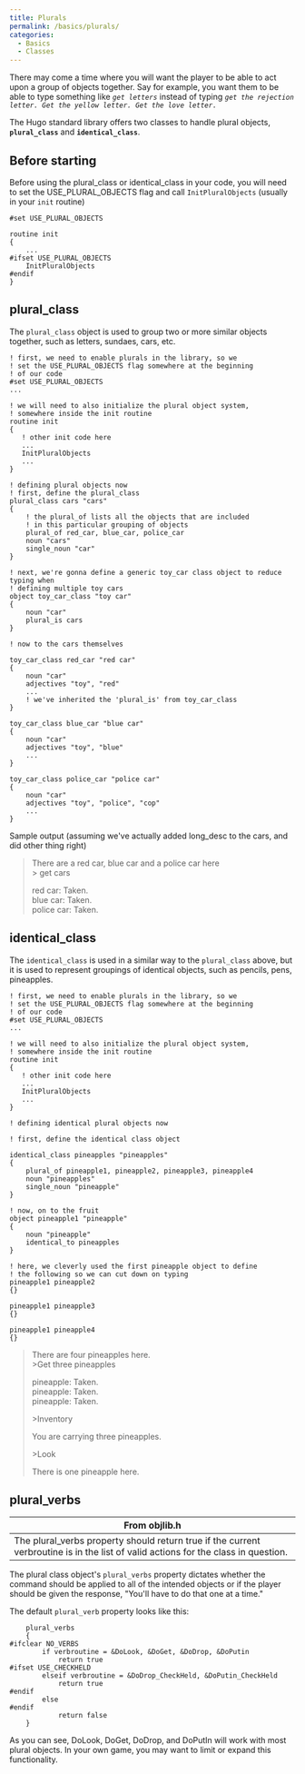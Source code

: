 ```yaml
---
title: Plurals
permalink: /basics/plurals/
categories: 
  - Basics
  - Classes
---
```


There may come a time where you will want the player to be able to act
upon a group of objects together. Say for example, you want them to be
able to type something like *`get letters`* instead of typing
*`get the rejection letter. Get the yellow letter. Get the love letter.`*

The Hugo standard library offers two classes to handle plural objects,
**`plural_class`** and **`identical_class`**. 

## Before starting

Before using the plural_class or identical_class in your code, you
will need to set the USE_PLURAL_OBJECTS flag and call
`InitPluralObjects` (usually in your `init` routine)

    #set USE_PLURAL_OBJECTS

    routine init
    {
        ...
    #ifset USE_PLURAL_OBJECTS
        InitPluralObjects
    #endif
    }

## plural_class

The `plural_class` object is used to group two or more similar objects
together, such as letters, sundaes, cars, etc.

    ! first, we need to enable plurals in the library, so we
    ! set the USE_PLURAL_OBJECTS flag somewhere at the beginning
    ! of our code
    #set USE_PLURAL_OBJECTS
    ...

    ! we will need to also initialize the plural object system,
    ! somewhere inside the init routine
    routine init
    {
       ! other init code here
       ...
       InitPluralObjects
       ...
    }

    ! defining plural objects now
    ! first, define the plural_class
    plural_class cars "cars"
    {
        ! the plural_of lists all the objects that are included
        ! in this particular grouping of objects
        plural_of red_car, blue_car, police_car
        noun "cars"
        single_noun "car"
    }

    ! next, we're gonna define a generic toy_car class object to reduce typing when
    ! defining multiple toy cars
    object toy_car_class "toy car"
    {
        noun "car"
        plural_is cars
    }

    ! now to the cars themselves

    toy_car_class red_car "red car"
    {
        noun "car"
        adjectives "toy", "red"
        ...
        ! we've inherited the 'plural_is' from toy_car_class
    }

    toy_car_class blue_car "blue car"
    {
        noun "car"
        adjectives "toy", "blue"
        ...
    }

    toy_car_class police_car "police car"
    {
        noun "car"
        adjectives "toy", "police", "cop"
        ...
    }

Sample output (assuming we've actually added long_desc to the cars, and
did other thing right)

>There are a red car, blue car and a police car here  
>&gt; get cars
>
>red car: Taken.  
>blue car: Taken.  
>police car: Taken.

## identical_class

The `identical_class` is used in a similar way to the `plural_class`
above, but it is used to represent groupings of identical objects, such
as pencils, pens, pineapples.

    ! first, we need to enable plurals in the library, so we
    ! set the USE_PLURAL_OBJECTS flag somewhere at the beginning
    ! of our code
    #set USE_PLURAL_OBJECTS
    ...

    ! we will need to also initialize the plural object system,
    ! somewhere inside the init routine
    routine init
    {
       ! other init code here
       ...
       InitPluralObjects
       ...
    }

    ! defining identical plural objects now

    ! first, define the identical class object

    identical_class pineapples "pineapples"
    {
        plural_of pineapple1, pineapple2, pineapple3, pineapple4
        noun "pineapples"
        single_noun "pineapple"
    }

    ! now, on to the fruit
    object pineapple1 "pineapple"
    {
        noun "pineapple"
        identical_to pineapples
    }

    ! here, we cleverly used the first pineapple object to define
    ! the following so we can cut down on typing
    pineapple1 pineapple2
    {}

    pineapple1 pineapple3
    {}

    pineapple1 pineapple4
    {}

>There are four pineapples here.  
>&gt;Get three pineapples
>
>pineapple: Taken.  
>pineapple: Taken.  
>pineapple: Taken.
>
>&gt;Inventory
>
>You are carrying three pineapples.
>
>&gt;Look
>
>There is one pineapple here.

## plural_verbs

| From objlib.h  |
|-------------------------------------------------------------------------------------------------------------------------------------|
| The plural_verbs property should return true if the current verbroutine is in the list of valid actions for the class in question. |

The plural class object's `plural_verbs` property dictates whether the
command should be applied to all of the intended objects or if the
player should be given the response, "You'll have to do that one at a
time."

The default `plural_verb` property looks like this:

        plural_verbs
        {
    #ifclear NO_VERBS
            if verbroutine = &DoLook, &DoGet, &DoDrop, &DoPutin
                return true
    #ifset USE_CHECKHELD
            elseif verbroutine = &DoDrop_CheckHeld, &DoPutin_CheckHeld
                return true
    #endif
            else
    #endif
                return false
        }

As you can see, DoLook, DoGet, DoDrop, and DoPutIn will work with most
plural objects. In your own game, you may want to limit or expand this
functionality.
